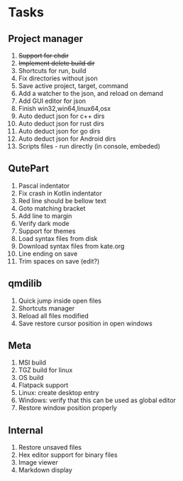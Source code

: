 # Tasks


## Project manager

1. ~~Support for chdir~~
1. ~~Implement delete build dir~~
1. Shortcuts for run, build
1. Fix directories without json
1. Save active project, target, command
1. Add a watcher to the json, and reload on demand
1. Add GUI editor for json
1. Finish win32,win64,linux64,osx
1. Auto deduct json for c++ dirs
1. Auto deduct json for rust dirs
1. Auto deduct json for go dirs
1. Auto deduct json for Android dirs
1. Scripts files - run directly (in console, embeded)


## QutePart

1. Pascal indentator
1. Fix crash in Kotlin indentator
1. Red line should be bellow text
1. Goto matching bracket
1. Add line to margin
1. Verify dark mode
1. Support for themes
1. Load syntax files from disk
1. Download syntax files from kate.org
1. Line ending on save
1. Trim spaces on save (edit?)


## qmdilib

1. Quick jump inside open files
1. Shortcuts manager
1. Reload all files modified
1. Save restore cursor position in open windows


## Meta

1. MSI build
1. TGZ build for linux
1. OS build
1. Flatpack support
1. Linux: create desktop entry
1. Windows: verify that this can be used as global editor
1. Restore window position properly


## Internal

1. Restore unsaved files 
1. Hex editor support for binary files
1. Image viewer
1. Markdown display

